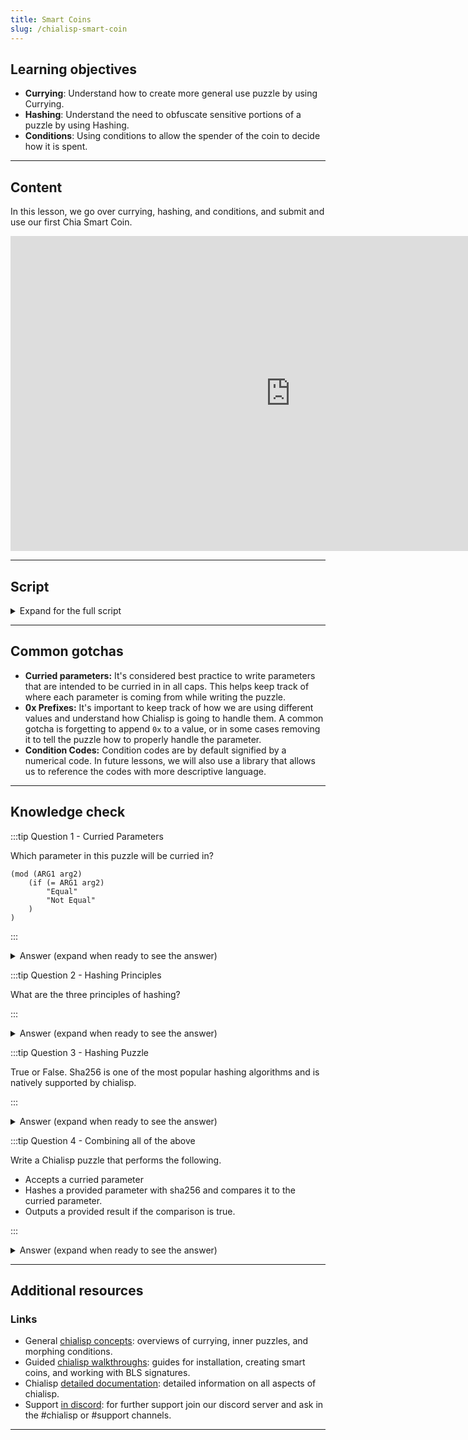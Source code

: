 ```yaml
---
title: Smart Coins
slug: /chialisp-smart-coin
---
```


## Learning objectives

- **Currying**: Understand how to create more general use puzzle by using Currying.
- **Hashing**: Understand the need to obfuscate sensitive portions of a puzzle by using Hashing.
- **Conditions**: Using conditions to allow the spender of the coin to decide how it is spent.

---

## Content

In this lesson, we go over currying, hashing, and conditions, and submit and use our first Chia Smart Coin.

<div class="videoWrapper">
<iframe width="896" height="504" src="https://www.youtube.com/embed/-Nza_N9Xb3Y" frameborder="0" allowfullscreen="allowfullscreen"></iframe>
</div>

---

## Script

<details>

<summary> Expand for the full script </summary>

00:00  
Everything on a blockchain is a coin. They are often referred to as smart coins because every coin has a chialisp program associated with it. That program, known as the puzzle, decides how and when the coin can be spent, and what happens when it is.

00:20  
NFTs, CATs, and standard transactions are all defined using puzzles. In the previous video, we learned how to write basic chialisp programs. Let's apply that to some more complex puzzles and create a coin that can be spent on the blockchain.

00:40  
In this video, we'll be talking about currying, hashing, and conditions. So let's get started! We'll start by creating a new chialisp file called `password.clsp` and create a module that takes a parameter `password` and determines if the value passed in equals `hello`. If it does, return correct, if not return incorrect.

01:00  
We'll run this using the `brun` command in our terminal and pass in `hello` which should give us a success. Just to test the opposite, we'll pass in something else, and see if that fails. So this is a bit of a refresher on chialisp basics. One of the issues we have with a puzzle like this is that the hard-coded value for the password is both insecure and not very useful.

01:20  
We'd like to have a generalized puzzle that we can use for any password we choose to have. For this we'll use currying and hashing. To make this puzzle more generalized, we will be using currying. To do so, let's replace our password parameter with two new ones, `CORRECT_PASSWORD` and `provided_password`, and then run our comparison on those parameters.

01:40  
Now in our terminal, we can curry in a value to replace the correct password parameter and compile it. Run `cdv clsp curry password.clsp -a` and pass in our desired password, in this case - `hello` and we get the following result. Now if we run that through `brun` and give it the correct password, we should get a success.

02:00  
We can also nest these commands like this - (`brun "$(cdv clsp curry password.clsp -a 'goodbye')" "(goodbye)"`). The first steps to making our puzzle more secure is to use hashing. A hash function will take an input and return a hash value. One of the most popular hashing algorithms is sha256 which is directly supported within chialisp.

02:20  
A few important notes about hash functions; given a value, calculating the hash is extremely easy. Given a hash, calculating the original input is extremely difficult or impossible, and passing the same value through a hashing function multiple times will always result in the same output.

02:40  
We can use these principles to our advantage by currying a hash of the expected password instead of the password value itself. This prevents us from revealing the expected password while still allowing us to check if the provided password is correct. This is done by hashing the provided password. So let's change our puzzle to use hashing.

03:00  
First, change the curried parameter to `PASSWORD_HASH` and change the other parameter to `password`. In the comparison, use sha256 to hash the given password and compare it to the password hash. To test this we'll first have to hash a password and curry it into our new puzzle.

03:20  
Run `cdv hash "hello"` to get the hash for the password 'hello'. We can now curry this into our puzzle like last time, making sure to prefix the hash with `0x` to identify it as a chialisp value. Now we can pass this compiled puzzle through `brun` and provide the correct password to test.

03:40  
It's important to know that while hashing is an essential part of securing our puzzle, this is not quite enough. When we provide our solution with the correct password, that password will be visible on the blockchain. Meaning we won't be able to use it again. The final solution to this problem is to use signatures, which we'll talk about in a future video. Now that we've talked about currying and hashing, let's talk about conditions.

04:00  
In our password puzzle, let's make a couple of additions. First, we'll add a parameter called conditions and then replace the success and fail messages with that parameter, followed by `(x)`. So what does this do? Well the `x` represents an error. If the password is incorrect, the if statement will evaluate to false and error out, terminating the program and leaving the coin that we are creating unspent.

04:20  
If the correct password is given, the conditions that are provided by the spender will be run. So back to our terminal, first we'll need to curry in our hashed password as before. Now that we have the compiled puzzle, we're going to need to do a few things to create the coin. First, we'll need the puzzle hash which we can get by running `opc -H` and passing in our compiled puzzle.

04:40  
We'll save the result for later. Next, we'll need the puzzle reveal which is just a serialized form of the puzzle in hex. It's what you must reveal on chain when spending a coin. We can get this by running `opc` and passing in our compiled puzzle. We'll save this for later as well.

05:00  
Now to create the coin, we need to encode our puzzle hash into an address with `cdv encode -p txch` and passing in our puzzle hash. We then send that address an amount of xch to lock it. Now let's spend the coin to release value back to our wallet. First, we'll get our wallet address and convert it to a puzzle hash with `cdv decode`.

05:20  
We'll then use this to build the condition we want to pass into the coin. For this example, we're going to use the `CREATE_COIN` condition which is denoted by the code `51`. So to construct our solution, we'll write `opc` then give our password, then the condition we want to pass in.

05:40  
In this case, the condition code `51`, our wallet puzzle hash - prefixed by `0x`, and an amount. This output is our solution and we'll save it for later. All right, we now need to retrieve the coin record we created earlier when we committed xch to the puzzle. Run `cdv rpc coinrecords --by puzzlehash` and pass in the original puzzle hash.

06:00  
The output may contain a few coin records depending on if you're following the example closely and use the most recent one based on highest block index, and copy the coin record. Now we are going to create a spend bundle. Start a `json` file and create a property called `coin_spends` that contains an array containing an object. (`[{}]`)

06:20  
Paste the coin record, followed by the puzzle reveal you generated earlier, and then the solution. Create another property called `aggregated_signature` and assign this value (`0xc0000000000...`) That's 191 zeros. Now submit the spend bundle to the mempool with `cdv rpc pushtx spendbundle.json`.

06:40  
If everything was successful, this transaction should be accepted and you should see your wallet balance increase after some time passes. Now you've created your first smart coin. In this video, we talked about how to curry values into a generalized puzzle, how to hash both sensitive values as well as puzzles for creating coins, and touched on conditions that can be passed into puzzles.

07:00  
In the next video, we'll talk further about security and how to use signatures to better secure your transactions. See you then.

</details>

---

## Common gotchas

- **Curried parameters:** It's considered best practice to write parameters that are intended to be curried in in all caps. This helps keep track of where each parameter is coming from while writing the puzzle.
- **0x Prefixes:** It's important to keep track of how we are using different values and understand how Chialisp is going to handle them. A common gotcha is forgetting to append `0x` to a value, or in some cases removing it to tell the puzzle how to properly handle the parameter.
- **Condition Codes:** Condition codes are by default signified by a numerical code. In future lessons, we will also use a library that allows us to reference the codes with more descriptive language.

---

## Knowledge check

:::tip Question 1 - Curried Parameters

Which parameter in this puzzle will be curried in?

```chialisp
(mod (ARG1 arg2)
    (if (= ARG1 arg2)
        "Equal"
        "Not Equal"
    )
)
```

:::

<details>

<summary> Answer (expand when ready to see the answer)  </summary>

ARG1 will be curried in.

Currying always substitutes parameters in order, so when currying, the first will be replaced. Best practice is to write a curried parameter in all caps to help us keep track.

</details>

:::tip Question 2 - Hashing Principles

What are the three principles of hashing?

:::

<details>

<summary> Answer (expand when ready to see the answer)  </summary>

1. Given a value, hashing that value is computationally easy
2. Given a hash, calculating the value is computationally difficult or impossible
3. Hashing the same input, will result in the same output

</details>

:::tip Question 3 - Hashing Puzzle

True or False. Sha256 is one of the most popular hashing algorithms and is natively supported by chialisp.

:::

<details>

<summary> Answer (expand when ready to see the answer) </summary>

True

</details>

:::tip Question 4 - Combining all of the above

Write a Chialisp puzzle that performs the following.

- Accepts a curried parameter
- Hashes a provided parameter with sha256 and compares it to the curried parameter.
- Outputs a provided result if the comparison is true.

:::

<details>

<summary> Answer (expand when ready to see the answer) </summary>

```chialisp
(mod (PASSWORD_HASH password conditions)
    (if (= (sha256 password) PASSWORD_HASH)
        conditions
        (x)
    )
)
```

</details>

---

## Additional resources

### Links

- General [chialisp concepts](https://docs.chia.net/guides/chialisp-concepts): overviews of currying, inner puzzles, and morphing conditions.
- Guided [chialisp walkthroughs](https://docs.chia.net/guides/): guides for installation, creating smart coins, and working with BLS signatures.
- Chialisp [detailed documentation](https://chialisp.com/): detailed information on all aspects of chialisp.
- Support [in discord](https://discord.gg/chia): for further support join our discord server and ask in the #chialisp or #support channels.

---
